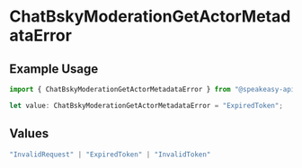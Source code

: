 # ChatBskyModerationGetActorMetadataError

## Example Usage

```typescript
import { ChatBskyModerationGetActorMetadataError } from "@speakeasy-api/bluesky/models/errors";

let value: ChatBskyModerationGetActorMetadataError = "ExpiredToken";
```

## Values

```typescript
"InvalidRequest" | "ExpiredToken" | "InvalidToken"
```
